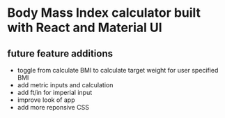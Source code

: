 # Body Mass Index calculator built with React and Material UI

## future feature additions

* toggle from calculate BMI to calculate target weight for user specified BMI
* add metric inputs and calculation
* add ft/in for imperial input
* improve look of app
* add more reponsive CSS